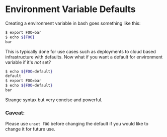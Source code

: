 # Environment Variable Defaults

Creating a environment variable in bash goes something like this:


```bash
$ export FOO=bar
$ echo ${FOO}
bar
```

This is typically done for use cases such as deployments to cloud based infrastructure with defaults. Now what if you want a default for environment variable if it's _not_ set?

```bash
$ echo ${FOO=default}
default
$ export FOO=bar
$ echo ${FOO=default}
bar
```

Strange syntax but very concise and powerful.

### Caveat:
Please use `unset FOO` before changing the default if you would like to change it for future use.
